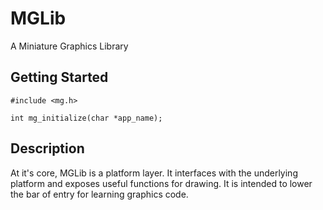 # MGLib
A Miniature Graphics Library

## Getting Started
```
#include <mg.h>
```
```
int mg_initialize(char *app_name);
```

## Description
At it's core, MGLib is a platform layer. It interfaces with the underlying platform and exposes useful functions for drawing. It is intended to lower the bar of entry for learning graphics code.